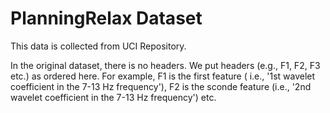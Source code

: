 # PlanningRelax Dataset
This data is collected from UCI Repository. 

In the original dataset, there is no headers. We put headers (e.g., F1, F2, F3 etc.) as ordered here. For example, F1 is the first feature ( i.e., '1st wavelet coefficient in the 7-13 Hz frequency'), F2 is the sconde feature (i.e., '2nd wavelet coefficient in the 7-13 Hz frequency') etc.  

